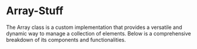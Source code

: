 # Array-Stuff
The Array class is a custom implementation that provides a versatile and dynamic way to manage a collection of elements. Below is a comprehensive breakdown of its components and functionalities.
